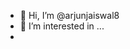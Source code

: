 - 👋 Hi, I’m @arjunjaiswal8
- 👀 I’m interested in ...
- <script>
 -<script>" <iframe <p>= &lt;p&gt;hello&lt;/p&gt; > 
![icons](https://github.com/user-attachments/assets/1abc143b-e165-406f-b988-1ece6cdaeef2)






  
